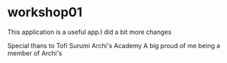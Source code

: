 # workshop01
This application is a useful app.I did a bit more changes

Special thans to 
Tofi
Surumi
Archi's Academy
A big proud of me
being a member of Archi's 